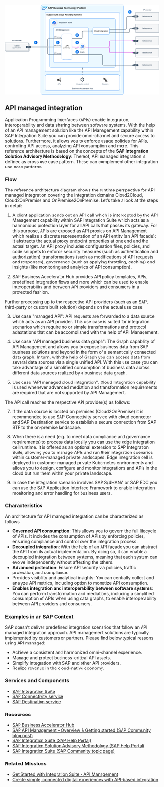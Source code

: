 <!-- dc-ref-arch-metadata : 
    {
        "id": "ref-arch-api-managed-integration",
        "name": "API managed integration",
        "shortDescription": "API-managed integration allows you to provide omni-channel and secure access to business applications that can also hide the complexity of underlying heterogeneous landscapes.",
        "archDiagramLink": "images/API-Managed-Integration_diagram.png",
    "archDownloadResources" : [
        {
            "type": "drawio",
            "link": "architectures/API-Managed-Integration.drawio"
        }
    ],

        "tags": "Integration, API, API management, Graph, business data graph, isa-m, sap integration suite, cross use case",
        "category": "Integration"
    }
dc-ref-arch-metadata  -->
![](images/ref-arch-api-managed-integration.png)
<!-- dc-ref-arch-detail-page-start -->
## **API managed integration**
Application Programming Interfaces (APIs) enable integration, interoperability and data sharing between software systems. With the help of an API management solution like the API Management capability within SAP Integration Suite you can provide omni-channel and secure access to solutions. Furthermore, it allows you to enforce usage policies for APIs, controlling API access, analyzing API consumption and more. 
This reference architecture is based on the concepts of the **SAP Integration Solution Advisory Methodology**: Thereof, API managed integration is defined as cross use case pattern. These can complement other integration use case patterns. 

### Flow
The reference architecture diagram shows the runtime perspective for API managed integration covering the integration domains Cloud2Cloud, Cloud2OnPremise and OnPremise2OnPremise. Let’s take a look at the steps in detail:
1. A client application sends out an API call which is intercepted by the API Management capability within SAP Integration Suite which acts as a harmonious protection layer for all API calls that passes its gateway. For this purpose, APIs are exposed as API proxies on API Management which realize a discrete representation of an API entity (an API façade): It abstracts the actual proxy endpoint properties at one end and the actual target. An API proxy includes configuration files, policies, and code snippets to enforce security measures (such as authentication and authorization), transformations (such as modifications of API requests and responses), governance (such as applying throttling, caching) and insights (like monitoring and analytics of API consumption).
   
2. SAP Business Accelerator Hub provides API policy templates, APIs, predefined integration flows and more which can be used to enable interoperability and between API providers and consumers in a protected fashion.
   
Further processing up to the respective API providers (such as an SAP, third-party or custom built solution) depends on the actual use case:

3. Use case "managed API": API requests are forwarded to a data source which acts as an API provider. This use case is suited for integration scenarios which require no or simple transformations and protocol adaptations that can be accomplished with the help of API Management.
   
4. Use case "API managed business data graph": The Graph capability of API Management and allows you to expose business data from SAP business solutions and beyond in the form of a semantically connected data graph. In turn, with the help of Graph you can access data from several data sources via a single unified API. With this use case you can take advantage of a simplified consumption of business data across different data sources realized by a business data graph.

5. Use case "API managed cloud integration": Cloud Integration capability is used whenever advanced mediation and transformation requirements are required that are not supported by API Management.

The API call reaches the respective API provider(s) as follows:

7. If the data source is located on premises (Cloud2OnPremise) it is recommended to use SAP Connectivity service with cloud connector and SAP Destination service to establish a secure connection from SAP BTP to the on-premise landscape.

8. When there is a need (e.g. to meet data compliance and governance requirements) to process data locally you can use the edge integration cell runtime. It is offered as an optional extension to SAP Integration Suite, allowing you to manage APIs and run their integration scenarios within customer-managed private landscapes. Edge integration cell is deployed in customer managed private Kubernetes environments and allows you to design, configure and monitor integrations and APIs in the cloud but run them within your private landscape.

9. In case the integration scenario involves SAP S/4HANA or SAP ECC you can use the SAP Application Interface Framework to enable integration monitoring and error handling for business users.

### Characteristics 
An architecture for API managed integration can be characterized as follows:
- **Governed API consumption**: This allows you to govern the full lifecycle of APIs. It includes the consumption of APIs by enforcing policies, ensuring compliance and control over the integration process.
- **Decoupled integratio**n: With the help of an API façade you can abstract the API from its actual implementation. By doing so, it can enable a decoupled integration between systems, meaning that each system can evolve independently without affecting the others.
- **Advanced protection**: Ensure API security via policies, traffic protection, and compliance.
- Provides visibility and analytical insights: You can centrally collect and analyze API metrics, including option to monetize API consumption.
- **Enables integration and interoperability between software systems**: You can perform transformation and mediations, including a simplified consumption of APIs when using data graphs, to enable interoperability between API providers and consumers.

### Examples in an SAP Context
SAP doesn’t deliver predefined integration scenarios that follow an API managed integration approach. API management solutions are typically implemented by customers or partners. Please find below typical reasons using API managed:
- Achieve a consistent and harmonized omni-channel experience.
- Manage and protect business-critical API assets.
- Simplify integration with SAP and other API providers.	
- Realize revenue in the cloud-native economy.
<!-- dc-ref-arch-detail-page-end -->

### Services and Components
<!-- dc-ref-arch-services-start -->
- [SAP Integration Suite](https://discovery-center.cloud.sap/serviceCatalog/integration-suite?region=all) <!-- dc-svc-metadata: {"isPrimary": "true"} dc-svc-metadata -->
- [SAP Connectivity service](https://discovery-center.cloud.sap/serviceCatalog/connectivity-service?region=all)
- [SAP Destination service](https://discovery-center.cloud.sap/serviceCatalog/destination?service_plan=lite&region=all)
<!-- dc-ref-arch-services-end -->

### Resources
<!-- dc-ref-arch-resources-start -->
- [SAP Business Accelerator Hub](https://hub.sap.com)
- [SAP API Management – Overview & Getting started (SAP Community blog post)](https://blogs.sap.com/2016/03/03/sap-api-management-overview-getting-started/)
- [SAP Integration Suite (SAP Help Portal)](https://help.sap.com/docs/integration-suite)
- [SAP Integration Solution Advisory Methodology (SAP Help Portal)](https://help.sap.com/docs/architecture_guidance/f64ada51d9f44c83a751b96f955aad5a/85bcc8675d3e42718279bf7b87dafc2d.html?locale=en-US)
- [SAP Integration Suite (SAP Community topic page)](https://community.sap.com/topics/integration-suite)
<!-- dc-ref-arch-resources-end -->

### Related Missions
<!-- dc-ref-arch-related-missions-start -->
- [Get Started with Integration Suite - API Management](https://discovery-center.cloud.sap/missiondetail/3062/3072/)
- [Create simple, connected digital experiences with API-based integration](https://discovery-center.cloud.sap/missiondetail/3062/3072/)
<!-- dc-ref-arch-related-missions-end -->
